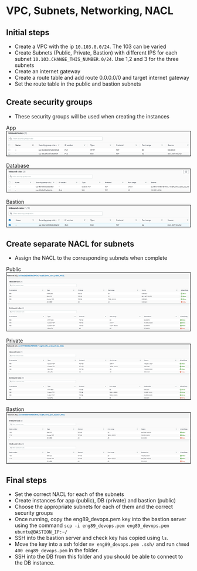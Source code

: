 # VPC, Subnets, Networking, NACL

## Initial steps
- Create a VPC with the ip `10.103.0.0/24`. The 103 can be varied
- Create Subnets (Public, Private, Bastion) with different IPS for each subnet `10.103.CHANGE_THIS_NUMBER.0/24`. Use 1,2 and 3 for the three subnets
- Create an internet gateway 
- Create a route table and add route 0.0.0.0/0 and target internet gateway 
- Set the route table in the public and bastion subnets 

## Create security groups
- These security groups will be used when creating the instances

App
![img_2.png](images/img_6764.png)

Database
![img_3.png](images/img_32432423.png)

Bastion
![img.png](images/img.png)

## Create separate NACL for subnets
- Assign the NACL to the corresponding subnets when complete

Public 
![img_1.png](images/img_1.png)

Private
![img_2.png](images/img_2.png)

Bastion
![img_3.png](images/img_3.png)

## Final steps
- Set the correct NACL for each of the subnets
- Create instances for app (public), DB (private) and bastion (public)
- Choose the appropriate subnets for each of them and the correct security groups 
- Once running, copy the eng89_devops.pem key into the bastion server using the command `scp -i eng89_devops.pem eng89_devops.pem ubuntu@BASTION_IP:~/` 
- SSH into the bastion server and check key has copied using `ls`. 
- Move the key into a ssh folder `mv eng89_devops.pem .ssh/` and run `chmod 400 eng89_devops.pem` in the folder. 
- SSH into the DB from this folder and you should be able to connect to the DB instance.
